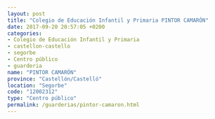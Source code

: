 ```yaml
---
layout: post
title: "Colegio de Educación Infantil y Primaria PINTOR CAMARÓN"
date: 2017-09-20 20:57:05 +0200
categories:
- Colegio de Educación Infantil y Primaria
- castellon-castello
- segorbe
- Centro público
- guarderia
name: "PINTOR CAMARÓN"
province: "Castellón/Castelló"
location: "Segorbe"
code: "12002312"
type: "Centro público"
permalink: /guarderias/pintor-camaron.html
---
```

